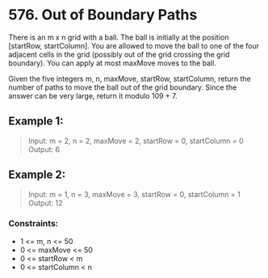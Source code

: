 # 576. Out of Boundary Paths

There is an m x n grid with a ball. The ball is initially at the position [startRow, startColumn]. You are allowed to move the ball to one of the four adjacent cells in the grid (possibly out of the grid crossing the grid boundary). You can apply at most maxMove moves to the ball.

Given the five integers m, n, maxMove, startRow, startColumn, return the number of paths to move the ball out of the grid boundary. Since the answer can be very large, return it modulo 109 + 7.

## Example 1:

> Input: m = 2, n = 2, maxMove = 2, startRow = 0, startColumn = 0
> Output: 6


## Example 2:

> Input: m = 1, n = 3, maxMove = 3, startRow = 0, startColumn = 1
> Output: 12


### Constraints:

* 1 <= m, n <= 50
* 0 <= maxMove <= 50
* 0 <= startRow < m
* 0 <= startColumn < n
